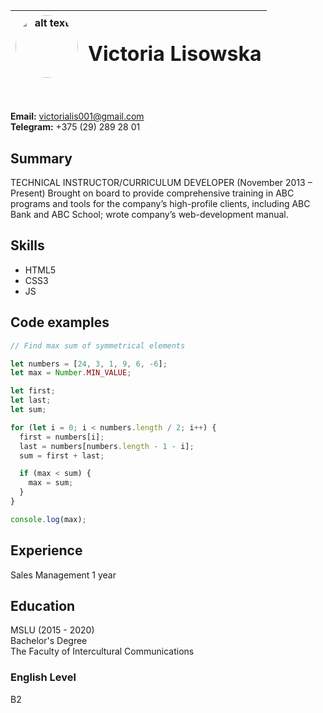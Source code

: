    | <img src="https://avatars1.githubusercontent.com/u/45670917?s=400&u=35812a0afd719d198763608183343ba5ca048dbb&v=4)" alt="alt text" width="whatever" height="100" style="border-radius: 50%"/> | <h1>Victoria Lisowska</h1> |
   | -------------------------------------------------------------------------------------------------------------------------------------------------------------------------------------------- | -------------------------- |
<br/>

**Email:** victorialis001@gmail.com
<br /> **Telegram:** +375 (29) 289 28 01
## Summary
TECHNICAL INSTRUCTOR/CURRICULUM DEVELOPER (November 2013 – Present)
Brought on board to provide comprehensive training in ABC programs and tools for the company’s high-profile clients, including ABC Bank and ABC School; wrote company’s web-development manual.
## Skills
* HTML5
* CSS3
* JS
## Code examples
```js
// Find max sum of symmetrical elements

let numbers = [24, 3, 1, 9, 6, -6];
let max = Number.MIN_VALUE;

let first;
let last;
let sum;

for (let i = 0; i < numbers.length / 2; i++) {
  first = numbers[i];
  last = numbers[numbers.length - 1 - i];
  sum = first + last;

  if (max < sum) {
    max = sum;
  }
}

console.log(max);
```
## Experience
Sales Management 1 year
## Education
MSLU (2015 - 2020)<br/>
Bachelor's Degree<br/>
The Faculty of Intercultural Communications
<br/>

### English Level
B2